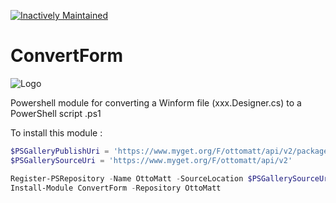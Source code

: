 ﻿[![Inactively Maintained](https://img.shields.io/badge/Maintenance%20Level-Inactively%20Maintained-yellowgreen.svg)](https://gist.github.com/cheerfulstoic/d107229326a01ff0f333a1d3476e068d)
 
 # ConvertForm

![Logo](https://github.com/LaurentDardenne/ConvertForm/blob/master/Convert-Form-Icon.jpg)

Powershell module for converting a Winform file (xxx.Designer.cs) to a PowerShell script .ps1


To install this module :
```Powershell
$PSGalleryPublishUri = 'https://www.myget.org/F/ottomatt/api/v2/package'
$PSGallerySourceUri = 'https://www.myget.org/F/ottomatt/api/v2'

Register-PSRepository -Name OttoMatt -SourceLocation $PSGallerySourceUri -PublishLocation $PSGalleryPublishUri #-InstallationPolicy Trusted
Install-Module ConvertForm -Repository OttoMatt
```


